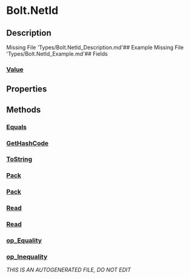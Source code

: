 # Bolt.NetId
## Description
Missing File 'Types/Bolt.NetId_Description.md'## Example
Missing File 'Types/Bolt.NetId_Example.md'## Fields
### [Value](Bolt.NetId/F/Value.md)
## Properties
## Methods
### [Equals](Bolt.NetId/M/Equals.md)
### [GetHashCode](Bolt.NetId/M/GetHashCode.md)
### [ToString](Bolt.NetId/M/ToString.md)
### [Pack](Bolt.NetId/M/Pack.md)
### [Pack](Bolt.NetId/M/Pack.md)
### [Read](Bolt.NetId/M/Read.md)
### [Read](Bolt.NetId/M/Read.md)
### [op_Equality](Bolt.NetId/M/op_Equality.md)
### [op_Inequality](Bolt.NetId/M/op_Inequality.md)

*THIS IS AN AUTOGENERATED FILE, DO NOT EDIT*
